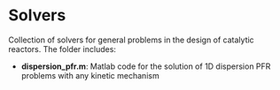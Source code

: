 # Solvers

Collection of solvers for general problems in the design of catalytic reactors.
The folder includes:
- **dispersion_pfr.m**: Matlab code for the solution of 1D dispersion PFR problems with any kinetic mechanism